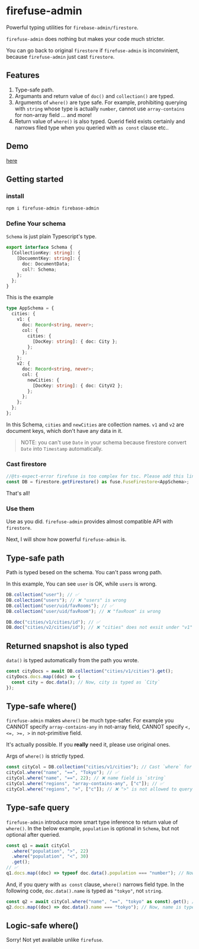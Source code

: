 # firefuse-admin

Powerful typing utilities for `firebase-admin/firestore`.

`firefuse-admin` does nothing but makes your code much stricter.

You can go back to original `firestore` if `firefuse-admin` is inconvinient, because `firefuse-admin` just cast `firestore`.

## Features

1. Type-safe path.
1. Argumants and return value of `doc()` and `collection()` are typed.
1. Arguments of `where()` are type safe. For example, prohibiting querying with `string` whose type is actually `number`, cannot use `array-contains` for non-array field ... and more!
1. Return value of `where()` is also typed. Querid field exists certainly and narrows filed type when you queried with `as const` clause etc..

## Demo

[here](https://githubbox.com/Hagihara-A/fire-fuse/blob/master/firefuse-admin/demo.ts)

## Getting started

### install

```sh
npm i firefuse-admin firebase-admin
```

### Define Your schema

`Schema` is just plain Typescript's type.

```ts
export interface Schema {
  [CollectionKey: string]: {
    [DocuemntKey: string]: {
      doc: DocumentData;
      col?: Schema;
    };
  };
}
```

This is the example

```ts
type AppSchema = {
  cities: {
    v1: {
      doc: Record<string, never>;
      col: {
        cities: {
          [DocKey: string]: { doc: City };
        };
      };
    };
    v2: {
      doc: Record<string, never>;
      col: {
        newCities: {
          [DocKey: string]: { doc: CityV2 };
        };
      };
    };
  };
};
```

In this Schema, `cities` and `newCities` are collection names. `v1` and `v2` are document keys, which don't have any data in it.

> NOTE: you can't use `Date` in your schema because firestore convert `Date` into `Timestamp` automatically.

### Cast firestore

```ts
//@ts-expect-error firefuse is too complex for tsc. Please add this line to ignore recursion limit.
const DB = firestore.getFirestore() as fuse.FuseFirestore<AppSchema>;
```

That's all!

### Use them

Use as you did. `firefuse-admin` provides almost compatible API with `firestore`.

Next, I will show how powerful `firefuse-admin` is.

## Type-safe path

Path is typed besed on the schema. You can't pass wrong path.

In this example, You can see `user` is OK, while `users` is wrong.

```ts
DB.collection("user"); // ✅
DB.collection("users"); // ❌ "users" is wrong
DB.collection("user/uid/favRooms"); // ✅
DB.collection("user/uid/favRoom"); // ❌ "favRoom" is wrong

DB.doc("cities/v1/cities/id"); // ✅
DB.doc("cities/v2/cities/id"); // ❌ "cities" does not exsit under "v1"
```

## Returned snapshot is also typed

`data()` is typed automatically from the path you wrote.

```ts
const cityDocs = await DB.collection("cities/v1/cities").get();
cityDocs.docs.map((doc) => {
  const city = doc.data(); // Now, city is typed as `City`
});
```

## Type-safe where()

`firefuse-admin` makes `where()` be much type-safer. For example you CANNOT specify `array-contains-any` in not-array field, CANNOT specify `<, <=, >=, >` in not-primitive field.

It's actually possible. If you **really** need it, please use original ones.

Args of `where()` is strictly typed.

```ts
const cityCol = DB.collection("cities/v1/cities"); // Cast `where` for each document on your own
cityCol.where("name", "==", "Tokyo"); // ✅
cityCol.where("name", "==", 22); // ❌ name field is `string`
cityCol.where("regions", "array-contains-any", ["c"]); // ✅
cityCol.where("regions", ">", ["c"]); // ❌ ">" is not allowed to query an array field
```

## Type-safe query

`firefuse-admin` introduce more smart type inference to return value of `where()`.
In the below example, `population` is optional in `Schema`, but not optional after queried.

```ts
const q1 = await cityCol
  .where("population", ">", 22)
  .where("population", "<", 30)
  .get();
// ✅
q1.docs.map((doc) => typeof doc.data().population === "number"); // Now, `population` is `number`, not `number | undefined`. Because queried filed must exist
```

And, if you query with `as const` clause, `where()` narrows field type.
In the following code, `doc.data().name` is typed as `"tokyo"`, not `string`.

```ts
const q2 = await cityCol.where("name", "==", "tokyo" as const).get(); // ✅: note `as const`
q2.docs.map((doc) => doc.data().name === "tokyo"); // Now, name is typed as `"tokyo"` because you queried it !!
```

## Logic-safe where()

Sorry! Not yet available unlike `firefuse`.
